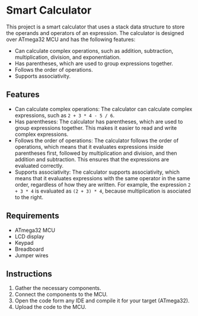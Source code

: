 # Smart Calculator
This project is a smart calculator that uses a stack data structure to store the operands and operators of an expression. The calculator is designed over ATmega32 MCU and has the following features:

* Can calculate complex operations, such as addition, subtraction, multiplication, division, and exponentiation.
* Has parentheses, which are used to group expressions together.
* Follows the order of operations.
* Supports associativity.

## Features

* Can calculate complex operations: The calculator can calculate complex expressions, such as `2 + 3 * 4 - 5 / 6`.
* Has parentheses: The calculator has parentheses, which are used to group expressions together. This makes it easier to read and write complex expressions.
* Follows the order of operations: The calculator follows the order of operations, which means that it evaluates expressions inside parentheses first, followed by multiplication and division, and then addition and subtraction. This ensures that the expressions are evaluated correctly.
* Supports associativity: The calculator supports associativity, which means that it evaluates expressions with the same operator in the same order, regardless of how they are written. For example, the expression `2 + 3 * 4` is evaluated as `(2 + 3) * 4`, because multiplication is asociated to the right.

## Requirements

* ATmega32 MCU
* LCD display
* Keypad
* Breadboard
* Jumper wires

## Instructions
1. Gather the necessary components.
2. Connect the components to the MCU.
3. Open the code form any IDE and compile it for your target (ATmega32).
4. Upload the code to the MCU.
